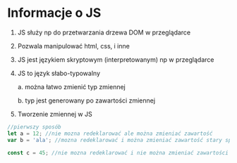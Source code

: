 # Informacje o JS

1. JS służy np do przetwarzania drzewa DOM w przeglądarce
2. Pozwala manipulować html, css, i inne
3. JS jest językiem skryptowym (interpretowanym) np w przeglądarce
4. JS to język słabo-typowalny

   a. można łatwo zmienić typ zmiennej

   b. typ jest generowany po zawartości zmiennej

5. Tworzenie zmiennej w JS

```js
//pierwszy sposób
let a = 12; //nie mozna redeklarować ale można zmieniać zawartość
var b = 'ala'; //mozna redeklarować i można zmieniać zawartość stary sposób

const c = 45; //nie mozna redeklarować i nie można zmieniać zawartości
```
